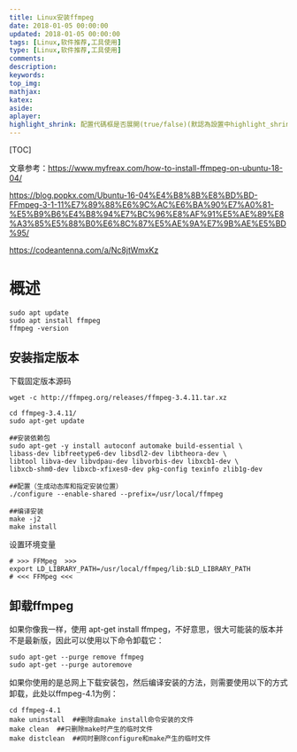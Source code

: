 ```yaml
---
title: Linux安装ffmpeg
date: 2018-01-05 00:00:00
updated: 2018-01-05 00:00:00
tags: [Linux,软件推荐,工具使用]
type: [Linux,软件推荐,工具使用]
comments:
description:
keywords:
top_img:
mathjax:
katex:
aside:
aplayer:
highlight_shrink: 配置代碼框是否展開(true/false)(默認為設置中highlight_shrink的配置)
---
```


[TOC]

文章参考：https://www.myfreax.com/how-to-install-ffmpeg-on-ubuntu-18-04/

https://blog.popkx.com/Ubuntu-16-04%E4%B8%8B%E8%BD%BD-FFmpeg-3-1-11%E7%89%88%E6%9C%AC%E6%BA%90%E7%A0%81-%E5%B9%B6%E4%B8%94%E7%BC%96%E8%AF%91%E5%AE%89%E8%A3%85%E5%88%B0%E6%8C%87%E5%AE%9A%E7%9B%AE%E5%BD%95/

https://codeantenna.com/a/Nc8jtWmxKz

# 概述





```shell
sudo apt update
sudo apt install ffmpeg
ffmpeg -version
```





## 安装指定版本

下载固定版本源码

```
wget -c http://ffmpeg.org/releases/ffmpeg-3.4.11.tar.xz

cd ffmpeg-3.4.11/
sudo apt-get update

##安装依赖包
sudo apt-get -y install autoconf automake build-essential \
libass-dev libfreetype6-dev libsdl2-dev libtheora-dev \
libtool libva-dev libvdpau-dev libvorbis-dev libxcb1-dev \
libxcb-shm0-dev libxcb-xfixes0-dev pkg-config texinfo zlib1g-dev

##配置（生成动态库和指定安装位置）
./configure --enable-shared --prefix=/usr/local/ffmpeg  

##编译安装
make -j2
make install
```





设置环境变量

```
# >>> FFMpeg  >>>
export LD_LIBRARY_PATH=/usr/local/ffmpeg/lib:$LD_LIBRARY_PATH
# <<< FFMpeg <<<
```



## 卸载ffmpeg

如果你像我一样，使用 apt-get install ffmpeg，不好意思，很大可能装的版本并不是最新版，因此可以使用以下命令卸载它：

```
sudo apt-get --purge remove ffmpeg
sudo apt-get --purge autoremove
```

如果你使用的是总网上下载安装包，然后编译安装的方法，则需要使用以下的方式卸载，此处以ffmpeg-4.1为例：

```
cd ffmpeg-4.1
make uninstall  ##删除由make install命令安装的文件
make clean  ##只删除make时产生的临时文件
make distclean  ##同时删除configure和make产生的临时文件
```

